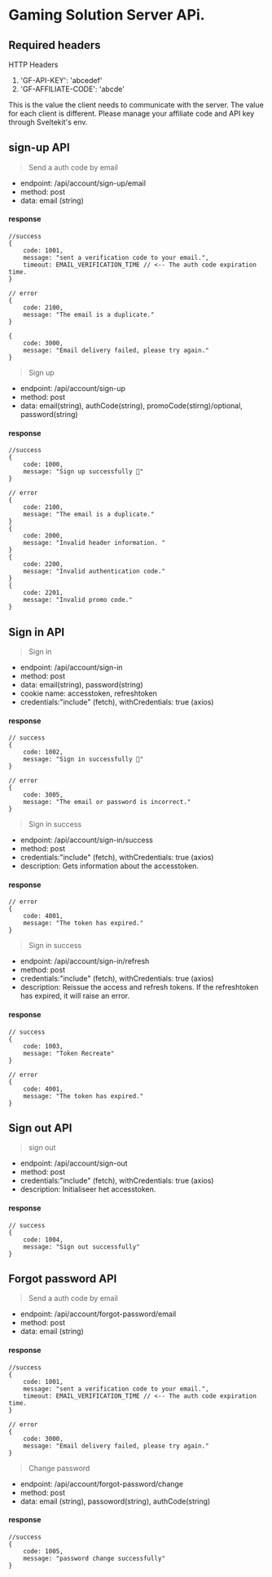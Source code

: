 # Gaming Solution Server APi.
## Required headers
HTTP Headers
1. 'GF-API-KEY': 'abcedef'
2. 'GF-AFFILIATE-CODE': 'abcde'

This is the value the client needs to communicate with the server.
The value for each client is different.
Please manage your affiliate code and API key through Sveltekit's env.

## sign-up API
> Send a auth code by email
- endpoint: /api/account/sign-up/email
- method: post
- data: email (string)

#### response
````
//success
{
    code: 1001,
    message: "sent a verification code to your email.",
    timeout: EMAIL_VERIFICATION_TIME // <-- The auth code expiration time.
}

// error
{
    code: 2100,
    message: "The email is a duplicate."
}

{
    code: 3000,
    message: "Email delivery failed, please try again."
}
````

> Sign up
- endpoint: /api/account/sign-up
- method: post
- data: email(string), authCode(string), promoCode(stirng)/optional, password(string)

#### response
````
//success
{
    code: 1000, 
    message: "Sign up successfully 🎉"
}

// error
{
    code: 2100,
    message: "The email is a duplicate."
}
{
    code: 2000,
    message: "Invalid header information. "
}
{
    code: 2200,
    message: "Invalid authentication code."
}
{
    code: 2201,
    message: "Invalid promo code."
}
````

## Sign in API
> Sign in
- endpoint: /api/account/sign-in
- method: post
- data: email(string), password(string)
- cookie name: accesstoken, refreshtoken
- credentials:"include" (fetch), withCredentials: true (axios)

#### response
````
// success
{
    code: 1002, 
    message: "Sign in successfully 🎉"
}

// error
{
    code: 3005,
    message: "The email or password is incorrect."
} 
````

> Sign in success
- endpoint: /api/account/sign-in/success
- method: post
- credentials:"include" (fetch), withCredentials: true (axios)
- description: Gets information about the accesstoken.

#### response
````
// error
{
    code: 4001,
    message: "The token has expired."
}
````

> Sign in success
- endpoint: /api/account/sign-in/refresh
- method: post
- credentials:"include" (fetch), withCredentials: true (axios)
- description: Reissue the access and refresh tokens. If the refreshtoken has expired, it will raise an error.

#### response
````
// success
{
    code: 1003,
    message: "Token Recreate"
}

// error
{
    code: 4001,
    message: "The token has expired."
}
````

## Sign out API
>sign out
- endpoint: /api/account/sign-out
- method: post
- credentials:"include" (fetch), withCredentials: true (axios)
- description: Initialiseer het accesstoken.

#### response
````
// success
{
    code: 1004,
    message: "Sign out successfully"
}
````

## Forgot password API

> Send a auth code by email
- endpoint: /api/account/forgot-password/email
- method: post
- data: email (string)

#### response
````
//success
{
    code: 1001,
    message: "sent a verification code to your email.",
    timeout: EMAIL_VERIFICATION_TIME // <-- The auth code expiration time.
}

// error
{
    code: 3000,
    message: "Email delivery failed, please try again."
}
````

> Change password
- endpoint: /api/account/forgot-password/change
- method: post
- data: email (string), passoword(string), authCode(string)

#### response
````
//success
{
    code: 1005,
    message: "password change successfully"
}
````